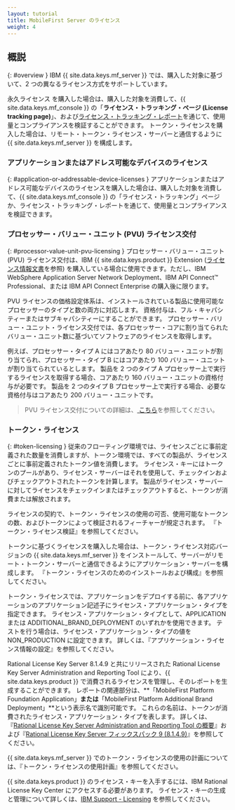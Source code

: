 ```yaml
---
layout: tutorial
title: MobileFirst Server のライセンス
weight: 4
---
```

<!-- NLS_CHARSET=UTF-8 -->
## 概説
{: #overview }
IBM {{ site.data.keys.mf_server }} では、購入した対象に基づいて、2 つの異なるライセンス方式をサポートしています。

永久ライセンス を購入した場合は、購入した対象を消費して、{{ site.data.keys.mf_console }} の「**ライセンス・トラッキング・ページ (License tracking page)**」、および[ライセンス・トラッキング・レポート](../../administering-apps/license-tracking/#license-tracking-report)を通じて、使用量とコンプライアンスを検証することができます。 トークン・ライセンスを購入した場合は、リモート・トークン・ライセンス・サーバーと通信するように {{ site.data.keys.mf_server }} を構成します。

### アプリケーションまたはアドレス可能なデバイスのライセンス
{: #application-or-addressable-device-licenses }
アプリケーションまたはアドレス可能なデバイスのライセンスを購入した場合は、購入した対象を消費して、{{ site.data.keys.mf_console }} の「ライセンス・トラッキング」ページか、ライセンス・トラッキング・レポートを通じて、使用量とコンプライアンスを検証できます。

### プロセッサー・バリュー・ユニット (PVU) ライセンス交付
{: #processor-value-unit-pvu-licensing }
プロセッサー・バリュー・ユニット (PVU) ライセンス交付は、IBM {{ site.data.keys.product }} Extension ([ライセンス情報文書](http://www.ibm.com/software/sla/sladb.nsf/lilookup/C154C7B1C8C840F38525800A0037B46E?OpenDocument)を参照) を購入している場合に使用できます。ただし、IBM  WebSphere Application Server Network Deployment、IBM API Connect™ Professional、または IBM API Connect Enterprise の購入後に限ります。

PVU ライセンスの価格設定体系は、インストールされている製品に使用可能なプロセッサーのタイプと数の両方に対応します。 資格付与は、フル・キャパシティーまたはサブキャパシティーにすることができます。 プロセッサー・バリュー・ユニット・ライセンス交付では、各プロセッサー・コアに割り当てられたバリュー・ユニット数に基づいてソフトウェアのライセンスを取得します。

例えば、プロセッサー・タイプ A にはコアあたり 80 バリュー・ユニットが割り当てられ、プロセッサー・タイプ B にはコアあたり 100 バリュー・ユニットが割り当てられているとします。 製品を 2 つのタイプ A プロセッサー上で実行するライセンスを取得する場合、コアあたり 160 バリュー・ユニットの資格付与が必要です。 製品を 2 つのタイプ B プロセッサー上で実行する場合、必要な資格付与はコアあたり 200 バリュー・ユニットです。

> PVU ライセンス交付についての詳細は、[ こちら](https://www.ibm.com/support/knowledgecenter/SS8JFY_9.2.0/com.ibm.lmt.doc/Inventory/overview/c_processor_value_unit_licenses.html)を参照してください。

### トークン・ライセンス
{: #token-licensing }
従来のフローティング環境では、ライセンスごとに事前定義された数量を消費しますが、トークン環境では、すべての製品が、ライセンスごとに事前定義されたトークン値を消費します。 ライセンス・キーにはトークンのプールがあり、ライセンス・サーバーはそれを使用して、チェックインおよびチェックアウトされたトークンを計算します。 製品がライセンス・サーバーに対してライセンスをチェックインまたはチェックアウトすると、トークンが消費または解放されます。

ライセンスの契約で、トークン・ライセンスの使用の可否、使用可能なトークンの数、およびトークンによって検証されるフィーチャーが規定されます。 『トークン・ライセンス検証』を参照してください。

トークンに基づくライセンスを購入した場合は、トークン・ライセンス対応バージョンの {{ site.data.keys.mf_server }} をインストールして、サーバーがリモート・トークン・サーバーと通信できるようにアプリケーション・サーバーを構成します。 『トークン・ライセンスのためのインストールおよび構成』を参照してください。

トークン・ライセンスでは、アプリケーションをデプロイする前に、各アプリケーションのアプリケーション記述子にライセンス・アプリケーション・タイプを指定できます。 ライセンス・アプリケーション・タイプとして、APPLICATION または ADDITIONAL_BRAND_DEPLOYMENT のいずれかを使用できます。 テストを行う場合は、ライセンス・アプリケーション・タイプの値を NON_PRODUCTION に設定できます。 詳しくは、『アプリケーション・ライセンス情報の設定』を参照してください。

Rational License Key Server 8.1.4.9 と共にリリースされた Rational License Key Server Administration and Reporting Tool により、{{ site.data.keys.product }} で消費されるライセンスを管理し、そのレポートを生成することができます。 レポートの関連部分は、**「MobileFirst Platform Foundation Application」**または**「MobileFirst Platform Additional Brand Deployment」**という表示名で識別可能です。 これらの名前は、トークンが消費されたライセンス・アプリケーション・タイプを表します。 詳しくは、『[Rational License Key Server Administration and Reporting Tool の概要](https://www.ibm.com/support/knowledgecenter/SSSTWP_8.1.4/com.ibm.rational.license.doc/topics/c_rlks_admin_tool_overview.html)』および『[Rational License Key Server フィックスパック 9 (8.1.4.9)](http://www.ibm.com/support/docview.wss?uid=swg24040300)』を参照してください。

{{ site.data.keys.mf_server }} でのトークン・ライセンスの使用の計画については、『トークン・ライセンスの使用計画』を参照してください。

{{ site.data.keys.product }} のライセンス・キーを入手するには、IBM Rational License Key Center にアクセスする必要があります。 ライセンス・キーの生成と管理について詳しくは、[IBM Support - Licensing](http://www.ibm.com/software/rational/support/licensing/) を参照してください。
